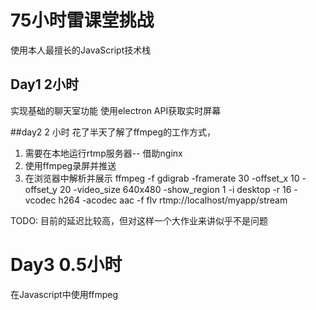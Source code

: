 # 75小时雷课堂挑战
使用本人最擅长的JavaScript技术栈

## Day1 2小时
实现基础的聊天室功能
使用electron API获取实时屏幕


##day2 2 小时
花了半天了解了ffmpeg的工作方式，
1. 需要在本地运行rtmp服务器-- 借助nginx
2. 使用ffmpeg录屏并推送
3. 在浏览器中解析并展示
ffmpeg -f gdigrab -framerate 30 -offset_x 10 -offset_y 20 -video_size 640x480 -show_region 1 -i desktop -r 16 -vcodec h264 -acodec aac -f flv rtmp://localhost/myapp/stream

TODO: 目前的延迟比较高，但对这样一个大作业来讲似乎不是问题


# Day3 0.5小时
在Javascript中使用ffmpeg

